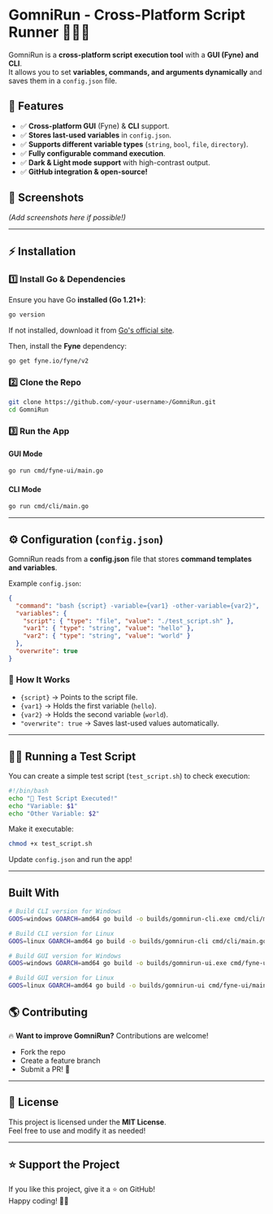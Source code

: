 # GomniRun - Cross-Platform Script Runner 🏃‍♂️💨

GomniRun is a **cross-platform script execution tool** with a **GUI (Fyne) and CLI**.  
It allows you to set **variables, commands, and arguments dynamically** and saves them in a `config.json` file.

## 📌 Features

- ✅ **Cross-platform GUI** (Fyne) & **CLI** support.
- ✅ **Stores last-used variables** in `config.json`.
- ✅ **Supports different variable types** (`string`, `bool`, `file`, `directory`).
- ✅ **Fully configurable command execution**.
- ✅ **Dark & Light mode support** with high-contrast output.
- ✅ **GitHub integration & open-source!**

## 📸 Screenshots

*(Add screenshots here if possible!)*

---

## ⚡ Installation

### **1️⃣ Install Go & Dependencies**

Ensure you have Go **installed (Go 1.21+)**:

```sh
go version
```

If not installed, download it from [Go's official site](https://go.dev/dl/).

Then, install the **Fyne** dependency:

```sh
go get fyne.io/fyne/v2
```

### **2️⃣ Clone the Repo**

```sh
git clone https://github.com/<your-username>/GomniRun.git
cd GomniRun
```

### **3️⃣ Run the App**

#### GUI Mode

```sh
go run cmd/fyne-ui/main.go
```

#### CLI Mode

```sh
go run cmd/cli/main.go
```

---

## ⚙️ Configuration (`config.json`)

GomniRun reads from a **config.json** file that stores **command templates and variables**.

Example `config.json`:

```json
{
  "command": "bash {script} -variable={var1} -other-variable={var2}",
  "variables": {
    "script": { "type": "file", "value": "./test_script.sh" },
    "var1": { "type": "string", "value": "hello" },
    "var2": { "type": "string", "value": "world" }
  },
  "overwrite": true
}
```

### 📝 **How It Works**

- `{script}` → Points to the script file.
- `{var1}` → Holds the first variable (`hello`).
- `{var2}` → Holds the second variable (`world`).
- `"overwrite": true` → Saves last-used values automatically.

---

## 🏃‍♂️ Running a Test Script

You can create a simple test script (`test_script.sh`) to check execution:

```sh
#!/bin/bash
echo "🚀 Test Script Executed!"
echo "Variable: $1"
echo "Other Variable: $2"
```

Make it executable:

```sh
chmod +x test_script.sh
```

Update `config.json` and run the app!

---

## Built With

```sh
# Build CLI version for Windows
GOOS=windows GOARCH=amd64 go build -o builds/gomnirun-cli.exe cmd/cli/main.go

# Build CLI version for Linux
GOOS=linux GOARCH=amd64 go build -o builds/gomnirun-cli cmd/cli/main.go

# Build GUI version for Windows
GOOS=windows GOARCH=amd64 go build -o builds/gomnirun-ui.exe cmd/fyne-ui/main.go

# Build GUI version for Linux
GOOS=linux GOARCH=amd64 go build -o builds/gomnirun-ui cmd/fyne-ui/main.go
```


## 🌎 Contributing

🔥 **Want to improve GomniRun?** Contributions are welcome!  

- Fork the repo  
- Create a feature branch  
- Submit a PR! 🎉  

---

## 📜 License

This project is licensed under the **MIT License**.  
Feel free to use and modify it as needed!

---

## ⭐ Support the Project

If you like this project, give it a ⭐ on GitHub!  
Happy coding! 🚀🔥
